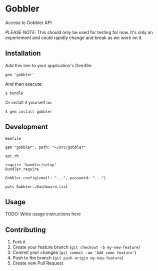 # Gobbler

Access to Gobbler API

_PLEASE NOTE_: This should only be used for testing for now. It's only
an experiement and could rapidly change and break as we work on it.

## Installation

Add this line to your application's Gemfile:

    gem 'gobbler'

And then execute:

    $ bundle

Or install it yourself as:

    $ gem install gobbler

## Development

`Gemfile`

    gem "gobbler", path: "~/src/gobbler"

`api.rb`

    require 'bundler/setup'
    Bundler.require

    Gobbler.config(email: "...", password: "...")

    puts Gobbler::Dashboard.list

## Usage

TODO: Write usage instructions here

## Contributing

1. Fork it
2. Create your feature branch (`git checkout -b my-new-feature`)
3. Commit your changes (`git commit -am 'Add some feature'`)
4. Push to the branch (`git push origin my-new-feature`)
5. Create new Pull Request
